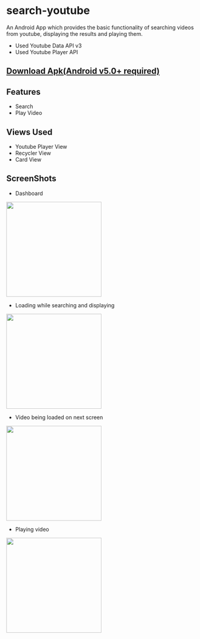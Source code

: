# search-youtube
An Android App which provides the basic functionality of searching videos from youtube, displaying the results and playing them.

- Used Youtube Data API v3
- Used Youtube Player API 

## [Download Apk(Android v5.0+ required)](https://github.com/abhi5658/search-youtube/raw/master/app-debug.apk)

## Features
- Search
- Play Video

## Views Used
- Youtube Player View
- Recycler View
- Card View

## ScreenShots

- Dashboard

<img src="https://github.com/abhi5658/search-youtube/blob/master/screenshots/dashboard.png" width="250">

- Loading while searching and displaying

<img src="https://github.com/abhi5658/search-youtube/blob/master/screenshots/loading.png" width="250">

- Video being loaded on next screen

<img src="https://github.com/abhi5658/search-youtube/blob/master/screenshots/loadingVideo.png" width="250">

- Playing video

<img src="https://github.com/abhi5658/search-youtube/blob/master/screenshots/playingVideo.png" width="250">
